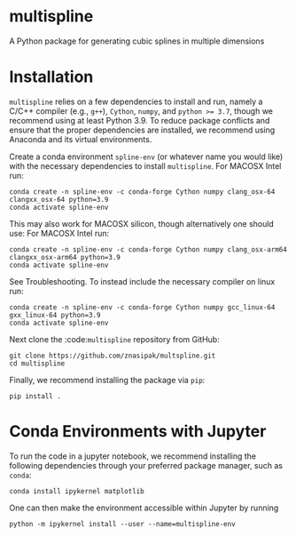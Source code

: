# multispline
A Python package for generating cubic splines in multiple dimensions

# Installation

`multispline` relies on a few dependencies to install and run, namely
a C/C++ compiler (e.g., `g++`), `Cython`, `numpy`, and `python >= 3.7`, though we recommend using at least Python 3.9.
To reduce package conflicts and ensure that the proper dependencies are installed,
we recommend using Anaconda and its virtual environments.

Create a conda environment `spline-env` (or whatever name you would like)
with the necessary dependencies to install `multispline`. For MACOSX Intel run:
```
conda create -n spline-env -c conda-forge Cython numpy clang_osx-64 clangxx_osx-64 python=3.9
conda activate spline-env
```
This may also work for MACOSX silicon, though alternatively one should use:
For MACOSX Intel run:
```
conda create -n spline-env -c conda-forge Cython numpy clang_osx-arm64 clangxx_osx-arm64 python=3.9
conda activate spline-env
```
See Troubleshooting.
To instead include the necessary compiler on linux run:
```
conda create -n spline-env -c conda-forge Cython numpy gcc_linux-64 gxx_linux-64 python=3.9
conda activate spline-env
```
Next clone the :code:`multispline` repository from GitHub:
```
git clone https://github.com/znasipak/multspline.git
cd multispline
```
Finally, we recommend installing the package via `pip`:
```
pip install .
```

# Conda Environments with Jupyter

To run the code in a jupyter notebook, we recommend installing
the following dependencies through your preferred package manager,
such as `conda`: 
```
conda install ipykernel matplotlib
```
One can then make the environment accessible within Jupyter by
running
```
python -m ipykernel install --user --name=multispline-env
```

